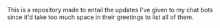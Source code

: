 This is a repository made to entail the updates I've given to my chat bots since it'd take too much space in their greetings to list all of them.
